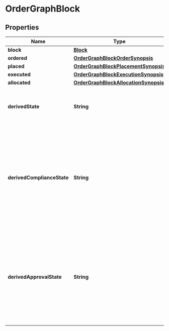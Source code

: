 

# OrderGraphBlock


## Properties

| Name | Type | Description | Notes |
|------------ | ------------- | ------------- | -------------|
|**block** | [**Block**](Block.md) |  |  |
|**ordered** | [**OrderGraphBlockOrderSynopsis**](OrderGraphBlockOrderSynopsis.md) |  |  |
|**placed** | [**OrderGraphBlockPlacementSynopsis**](OrderGraphBlockPlacementSynopsis.md) |  |  |
|**executed** | [**OrderGraphBlockExecutionSynopsis**](OrderGraphBlockExecutionSynopsis.md) |  |  |
|**allocated** | [**OrderGraphBlockAllocationSynopsis**](OrderGraphBlockAllocationSynopsis.md) |  |  |
|**derivedState** | **String** | A simple description of the overall state of a block. |  |
|**derivedComplianceState** | **String** | The overall compliance state of a block, derived from the block&#39;s orders. Possible values are &#39;Pending&#39;, &#39;Failed&#39;, &#39;Manually approved&#39; and &#39;Passed&#39;. |  |
|**derivedApprovalState** | **String** | The overall approval state of a block, derived from approval of the block&#39;s orders. Possible values are &#39;Pending&#39;, &#39;Approved&#39; and &#39;Rejected&#39;. |  |



